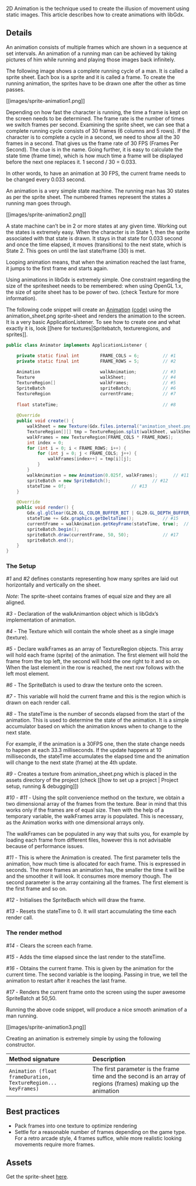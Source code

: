 2D Animation is the technique used to create the illusion of movement using static images. This article describes how to create animations with libGdx.

## Details ##

An animation consists of multiple frames which are shown in a sequence at set intervals. An animation of a running man can be achieved by taking pictures of him while running and playing those images back infinitely.

The following image shows a complete  running cycle of a man. It is called a sprite sheet. Each box is a sprite and it is called a frame. To create the running animation, the sprites have to be drawn one after the other as time passes.

[[images/sprite-animation1.png]]

Depending on how fast the character is running, the time a frame is kept on the screen needs to be determined. The frame rate is the number of times we switch frames per second. Examining the sprite sheet, we can see that a complete running cycle consists of 30 frames (6 columns and 5 rows). If the character is to complete a cycle in a second, we need to show all the 30 frames in a second. That gives us the frame rate of 30 FPS (Frames Per Second). The clue is in the name.
Going further, it is easy to calculate the state time (frame time), which is how much time a frame will be displayed before the next one replaces it. 1 second / 30 = 0.033.

In other words, to have an animation at  30 FPS, the current frame needs to be changed every 0.033 second.

An animation is a very simple state machine. The running man has 30 states as per the sprite sheet. The numbered frames represent the states a running man goes through.

[[images/sprite-animation2.png]]

A state machine can’t be in 2 or more states at any given time. Working out the states is extremely easy.
When the character is in State 1, then the sprite associated with that state is drawn. 
It stays in that state for 0.033 second and once the time elapsed, it moves (transitions) to the next state, which is State 2.
This goes on until the last state/frame (30) is met.

Looping animation means, that when the animation reached the last frame, it jumps to the first frame and starts again.

Using animations in libGdx is extremely simple. 
One constraint regarding the size of the spritesheet needs to be remembered: when using OpenGL 1.x, the size of sprite sheet has to be power of two. (check Texture for more information).

The following code snippet will create an [Animation](http://libgdx.badlogicgames.com/nightlies/docs/api/com/badlogic/gdx/graphics/g2d/Animation.html) [(code)](https://github.com/libgdx/libgdx/blob/master/gdx/src/com/badlogic/gdx/graphics/g2d/Animation.java) using the animation_sheet.png sprite-sheet and renders the animation to the screen. It is a very basic ApplicationListener. To see how to create one and what exactly it is, look [[here for textures|Spritebatch, textureregions, and sprites]].

```java
public class Animator implements ApplicationListener {

	private static final int        FRAME_COLS = 6;         // #1
	private static final int        FRAME_ROWS = 5;         // #2
	
	Animation                       walkAnimation;          // #3
	Texture                         walkSheet;              // #4
	TextureRegion[]                 walkFrames;             // #5
	SpriteBatch                     spriteBatch;            // #6
	TextureRegion                   currentFrame;           // #7
	
	float stateTime;                                        // #8
	
	@Override
	public void create() {
		walkSheet = new Texture(Gdx.files.internal("animation_sheet.png"));	// #9
		TextureRegion[][] tmp = TextureRegion.split(walkSheet, walkSheet.getWidth()/FRAME_COLS, walkSheet.getHeight()/FRAME_ROWS);				// #10
		walkFrames = new TextureRegion[FRAME_COLS * FRAME_ROWS];
		int index = 0;
		for (int i = 0; i < FRAME_ROWS; i++) {
			for (int j = 0; j < FRAME_COLS; j++) {
				walkFrames[index++] = tmp[i][j];
			}
		}
		walkAnimation = new Animation(0.025f, walkFrames);		// #11
		spriteBatch = new SpriteBatch();				// #12
		stateTime = 0f;							// #13
	}

	@Override
	public void render() {
		Gdx.gl.glClear(GL20.GL_COLOR_BUFFER_BIT | GL20.GL_DEPTH_BUFFER_BIT);						// #14
		stateTime += Gdx.graphics.getDeltaTime();			// #15
		currentFrame = walkAnimation.getKeyFrame(stateTime, true);	// #16
		spriteBatch.begin();
		spriteBatch.draw(currentFrame, 50, 50);				// #17
		spriteBatch.end();
	}
}
```


### The Setup ###

*#1* and *#2* defines constants representing how many sprites are laid out horizontally and vertically on the sheet. 

*Note*: The sprite-sheet contains frames of equal size and they are all aligned.

*#3* - Declaration of the walkAnimantion object which is libGdx’s implementation of animation.

*#4* - The Texture which will contain the whole sheet as a single image (texture).

*#5* - Declare walkFrames as an array of TextureRegion objects. This array will hold each frame (sprite) of the animation. The first element will hold the frame from the top left, the second will hold the one right to it and so on. When the last element in the row is reached, the next row follows with the left most element.

*#6* - The SpriteBatch is used to draw the texture onto the screen. 

*#7* - This variable will hold the current frame and this is the region which is drawn on each render call.

*#8* - The stateTime is the number of seconds elapsed from the start of the animation. This is used to determine the state of the animation. It is a simple accumulator based on which the animation knows when to change to the next state. 

For example, if the animation is a 30FPS one, then the state change needs to happen at each 33.3 milliseconds. If the update happens at 10 milliseconds, the stateTime accumulates the elapsed time and the animation will change to the next state (frame) at the 4th update.

*#9* - Creates a texture from animation_sheet.png which is placed in the assets directory of the project (check [[how to set up a project | Project setup, running & debugging]])

*#10* - *#11* - Using the split convenience method on the texture, we obtain a two dimensional array of the frames from the texture. Bear in mind that this works only if the frames are of equal size. Then with the help of a temporary variable, the walkFrames array is populated. This is necessary, as the Animation works with one dimensional arrays only. 

The walkFrames can be populated in any way that suits you, for example by loading each frame from different files, however this is not advisable because of performance issues.

*#11* - This is where the Animation is created. The first parameter tells the animation, how much time is allocated for each frame. This is expressed in seconds. The more frames an animation has, the smaller the time it will be and the smoother it will look. It consumes more memory though. 
The second parameter is the array containing all the frames. The first element is the first frame and so on.

*#12* - Initialises the SpriteBacth which will draw the frame.

*#13* - Resets the stateTime to 0. It will start accumulating the time each render call.

### The render method ###

*#14* - Clears the screen each frame.

*#15* - Adds the time elapsed since the last render to the stateTime.

*#16* - Obtains the current frame. This is given by the animation for the current time. The second variable is the looping. Passing in true, we tell the animation to restart after it reaches the last frame.

*#17* - Renders the current frame onto the screen using the super awesome SpriteBatch at 50,50.

Running the above code snippet, will produce a nice smooth animation of a man running.

[[images/sprite-animation3.png]]

Creating an animation is extremely simple by using the following constructor.

| Method signature | Description |
|:-------------------|:--------------|
| `Animation (float frameDuration, TextureRegion... keyFrames)` | The first parameter is the frame time and the second is an array of regions (frames) making up the animation|

## Best practices ##
 * Pack frames into one texture to optimize rendering
 * Settle for a reasonable number of frames depending on the game type. For a retro arcade style, 4 frames suffice, while more realistic looking movements require more frames.

## Assets ##

Get the sprite-sheet [here](images/sprite-animation4.png).